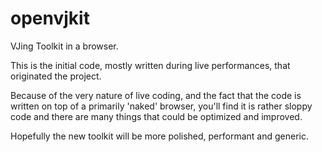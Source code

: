 # openvjkit
VJing Toolkit in a browser.

This is the initial code, mostly written during live performances, that originated the project.

Because of the very nature of live coding, and the fact that the code is written on top of a primarily
'naked' browser, you'll find it is rather sloppy code and there are many things that could be optimized
and improved.

Hopefully the new toolkit will be more polished, performant and generic.
